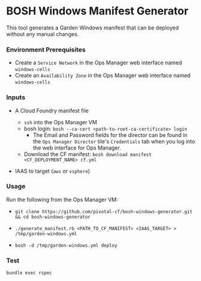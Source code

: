 # BOSH Windows Manifest Generator

This tool generates a Garden Windows manifest that can be deployed without any manual changes.

### Environment Prerequisites

- Create a `Service Network` in the Ops Manager web interface named `windows-cells`
- Create an `Availability Zone` in the Ops Manager web interface named `windows-cells`

### Inputs

- A Cloud Foundry manifest file
    - `ssh` into the Ops Manager VM
    - bosh login: `bosh --ca-cert <path-to-root-ca-certificate> login`
        - The Email and Password fields for the director can be found in the `Ops Manager Director`
          tile's `Credentials` tab when you log into the web interface for Ops Manager.
    - Download the CF manifest: `bosh download manifest <CF_DEPLOYMENT_NAME> cf.yml`

- IAAS to target (`aws` or `vsphere`)

### Usage

Run the following from the Ops Manager VM:

* `git clone https://github.com/pivotal-cf/bosh-windows-generator.git && cd bosh-windows-generator`

* `./generate_manifest.rb <PATH_TO_CF_MANIFEST> <IAAS_TARGET> > /tmp/garden-windows.yml`

* `bosh -d /tmp/garden-windows.yml deploy`

### Test

```
bundle exec rspec
```
